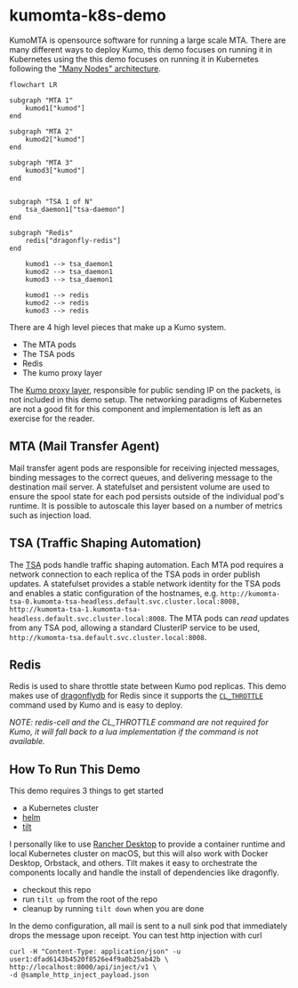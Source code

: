 # kumomta-k8s-demo

KumoMTA is opensource software for running a large scale MTA. There are many
different ways to deploy Kumo, this demo focuses on running it in Kubernetes
using the this demo focuses on running it in Kubernetes following the ["Many
Nodes"
architecture](https://docs.kumomta.com/userguide/clustering/deployment/).

```mermaid
flowchart LR

subgraph "MTA 1"
    kumod1["kumod"]
end

subgraph "MTA 2"
    kumod2["kumod"]
end

subgraph "MTA 3"
    kumod3["kumod"]
end


subgraph "TSA 1 of N"
    tsa_daemon1["tsa-daemon"]
end

subgraph "Redis"
    redis["dragonfly-redis"]
end

    kumod1 --> tsa_daemon1
    kumod2 --> tsa_daemon1
    kumod3 --> tsa_daemon1

    kumod1 --> redis
    kumod2 --> redis
    kumod3 --> redis
```

There are 4 high level pieces that make up a Kumo system.

- The MTA pods
- The TSA pods
- Redis
- The kumo proxy layer

The [Kumo proxy
layer](https://docs.kumomta.com/userguide/operation/kumo-proxy/?h=proxy),
responsible for public sending IP on the packets, is not included in this demo
setup. The networking paradigms of Kubernetes are not a good fit for this
component and implementation is left as an exercise for the reader.

## MTA (Mail Transfer Agent)

Mail transfer agent pods are responsible for receiving injected messages,
binding messages to the correct queues, and delivering message to the
destination mail server. A statefulset and persistent volume are used to ensure
the spool state for each pod persists outside of the individual pod's runtime.
It is possible to autoscale this layer based on a number of metrics such as
injection load.

## TSA (Traffic Shaping Automation)

The [TSA](https://docs.kumomta.com/userguide/configuration/trafficshaping/)
pods handle traffic shaping automation. Each MTA pod
requires a network connection to each replica of the TSA pods in order publish
updates. A statefulset provides a stable network identity for the TSA pods and
enables a static configuration of the hostnames, e.g.
`http://kumomta-tsa-0.kumomta-tsa-headless.default.svc.cluster.local:8008,
http://kumomta-tsa-1.kumomta-tsa-headless.default.svc.cluster.local:8008`. The
MTA pods can _read_ updates from any TSA pod, allowing a standard ClusterIP
service to be used, `http://kumomta-tsa.default.svc.cluster.local:8008`.

## Redis

Redis is used to share throttle state between Kumo pod replicas. This demo
makes use of [dragonflydb](https://www.dragonflydb.io/) for Redis since it supports the
[`CL_THROTTLE`](https://docs.kumomta.com/reference/kumo/configure_redis_throttles/) command used by Kumo and is easy
to deploy.

_NOTE: redis-cell and the CL_THROTTLE command are not required for Kumo, it will fall back to a lua implementation if the command is not available._

## How To Run This Demo

This demo requires 3 things to get started

- a Kubernetes cluster
- [helm](https://helm.sh/)
- [tilt](https://tilt.dev/)

I personally like to use [Rancher Desktop](https://rancherdesktop.io/) to
provide a container runtime and local Kubernetes cluster on macOS, but this
will also work with Docker Desktop, Orbstack, and others. Tilt makes it easy to
orchestrate the components locally and handle the install of dependencies like
dragonfly.

- checkout this repo
- run `tilt up` from the root of the repo
- cleanup by running `tilt down` when you are done

In the demo configuration, all mail is sent to a null sink pod that immediately drops the message upon receipt. You can test http injection with curl

```
curl -H "Content-Type: application/json" -u user1:dfad6143b4520f8526e4f9a0b25ab42b \
http://localhost:8000/api/inject/v1 \
-d @sample_http_inject_payload.json
```
